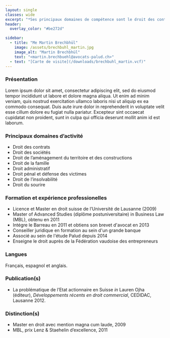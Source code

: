 ```yaml
---
layout: single
classes: wide
excerpt: "*Ses principaux domaines de compétence sont le droit des contrats, le droit des sociétés, le droit de l'aménagement du territoire et des constructions, le droit des familles, le droit administratif, le pénal et défense des vicitimes et le droit de l'insolvabilité.*"
header:
  overlay_color: "#be272d"

sidebar:
  - title: "Me Martin Brechbhül"
    image: /assets/brechbuhl_martin.jpg
    image_alt: "Martin Brechbhül"
    text: "<martin.brechbuehl@avocats-palud.ch>"
  - text: "[Carte de visite](/downloads/brechbuhl_martin.vcf)"
---
```


### Présentation
Lorem ipsum dolor sit amet, consectetur adipiscing elit, sed do eiusmod tempor incididunt ut labore et dolore magna aliqua. Ut enim ad minim veniam, quis nostrud exercitation ullamco laboris nisi ut aliquip ex ea commodo consequat. Duis aute irure dolor in reprehenderit in voluptate velit esse cillum dolore eu fugiat nulla pariatur. Excepteur sint occaecat cupidatat non proident, sunt in culpa qui officia deserunt mollit anim id est laborum.

### Principaux domaines d’activité

* Droit des contrats
* Droit des sociétés
* Droit de l’aménagement du territoire et des constructions
* Droit de la famille
* Droit administratif
* Droit pénal et défense des victimes
* Droit de l’insolvabilité
* Droit du sourire

### Formation et expérience professionelles

* Licence et Master en droit suisse de l’Université de Lausanne (2009)
* Master of Advanced Studies (diplôme postuniversitaire) in Business Law (MBL), obtenu en 2011
* Intégre le Barreau en 2011 et obtiens son brevet d'avocat en 2013
* Conseiller juridique en formation au sein d'un grande banque
* Associé au sein de l'étude Palud depuis 2014
* Enseigne le droit auprès de la Fédération vaudoise des entrepreneurs

### Langues

Français, espagnol et anglais.

### Publication(s)

* La problématique de l’Etat actionnaire en Suisse *in* Lauren Ojha (éditeur), *Développements récents en droit commercial*, CEDIDAC, Lausanne 2012.

### Distinction(s)

* Master en droit avec mention magna cum laude, 2009
* MBL, prix Lenz & Staehelin d’excellence, 2011

